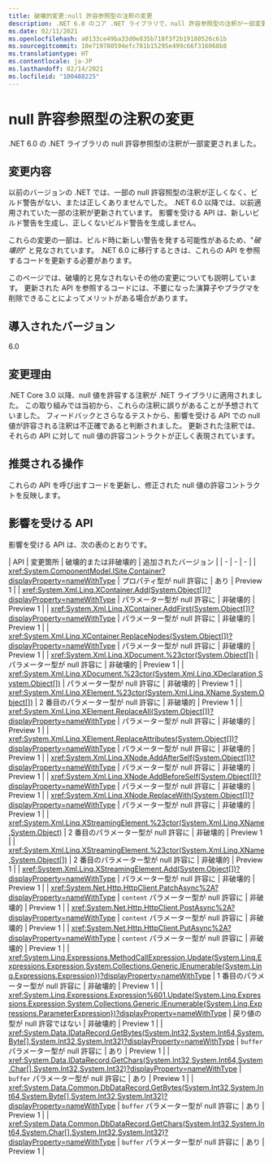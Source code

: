 ```yaml
---
title: 破壊的変更:null 許容参照型の注釈の変更
description: .NET 6.0 のコア .NET ライブラリで、null 許容参照型の注釈が一部変更されたことによる破壊的変更について説明します。
ms.date: 02/11/2021
ms.openlocfilehash: a0133ce49ba33d0e835b718f3f2b19180526c61b
ms.sourcegitcommit: 10e719780594efc781b15295e499c66f316068b8
ms.translationtype: HT
ms.contentlocale: ja-JP
ms.lasthandoff: 02/14/2021
ms.locfileid: "100488225"
---
```

# <a name="changes-to-nullable-reference-type-annotations"></a>null 許容参照型の注釈の変更

.NET 6.0 の .NET ライブラリの null 許容参照型の注釈が一部変更されました。

## <a name="change-description"></a>変更内容

以前のバージョンの .NET では、一部の null 許容照型の注釈が正しくなく、ビルド警告がない、または正しくありませんでした。 .NET 6.0 以降では、以前適用されていた一部の注釈が更新されています。 影響を受ける API は、新しいビルド警告を生成し、正しくないビルド警告を生成しません。

これらの変更の一部は、ビルド時に新しい警告を発する可能性があるため、"*破壊的*" と見なされています。 .NET 6.0 に移行するときは、これらの API を参照するコードを更新する必要があります。

このページでは、破壊的と見なされないその他の変更についても説明しています。 更新された API を参照するコードには、不要になった演算子やプラグマを削除できることによってメリットがある場合があります。

## <a name="version-introduced"></a>導入されたバージョン

6.0

## <a name="reason-for-change"></a>変更理由

.NET Core 3.0 以降、null 値を許容する注釈が .NET ライブラリに適用されました。 この取り組みでは当初から、これらの注釈に誤りがあることが予想されていました。 フィードバックとさらなるテストから、影響を受ける API での null 値が許容される注釈は不正確であると判断されました。 更新された注釈では、それらの API に対して null 値の許容コントラクトが正しく表現されています。

## <a name="recommended-action"></a>推奨される操作

これらの API を呼び出すコードを更新し、修正された null 値の許容コントラクトを反映します。

## <a name="affected-apis"></a>影響を受ける API

影響を受ける API は、次の表のとおりです。

| API | 変更箇所 | 破壊的または非破壊的 | 追加されたバージョン |
| - | - | - |
| <xref:System.ComponentModel.ISite.Container?displayProperty=nameWithType> | プロパティ型が null 許容に | あり | Preview 1 |
| <xref:System.Xml.Linq.XContainer.Add(System.Object[])?displayProperty=nameWithType> | パラメーター型が null 許容に | 非破壊的 | Preview 1 |
| <xref:System.Xml.Linq.XContainer.AddFirst(System.Object[])?displayProperty=nameWithType> | パラメーター型が null 許容に | 非破壊的 | Preview 1 |
| <xref:System.Xml.Linq.XContainer.ReplaceNodes(System.Object[])?displayProperty=nameWithType> | パラメーター型が null 許容に | 非破壊的 | Preview 1 |
| <xref:System.Xml.Linq.XDocument.%23ctor(System.Object[])> | パラメーター型が null 許容に | 非破壊的 | Preview 1 |
| <xref:System.Xml.Linq.XDocument.%23ctor(System.Xml.Linq.XDeclaration,System.Object[])> | パラメーター型が null 許容に | 非破壊的 | Preview 1 |
| <xref:System.Xml.Linq.XElement.%23ctor(System.Xml.Linq.XName,System.Object[])> | 2 番目のパラメーター型が null 許容に | 非破壊的 | Preview 1 |
| <xref:System.Xml.Linq.XElement.ReplaceAll(System.Object[])?displayProperty=nameWithType> | パラメーター型が null 許容に | 非破壊的 | Preview 1 |
| <xref:System.Xml.Linq.XElement.ReplaceAttributes(System.Object[])?displayProperty=nameWithType> | パラメーター型が null 許容に | 非破壊的 | Preview 1 |
| <xref:System.Xml.Linq.XNode.AddAfterSelf(System.Object[])?displayProperty=nameWithType> | パラメーター型が null 許容に | 非破壊的 | Preview 1 |
| <xref:System.Xml.Linq.XNode.AddBeforeSelf(System.Object[])?displayProperty=nameWithType> | パラメーター型が null 許容に | 非破壊的 | Preview 1 |
| <xref:System.Xml.Linq.XNode.ReplaceWith(System.Object[])?displayProperty=nameWithType> | パラメーター型が null 許容に | 非破壊的 | Preview 1 |
| <xref:System.Xml.Linq.XStreamingElement.%23ctor(System.Xml.Linq.XName,System.Object)> | 2 番目のパラメーター型が null 許容に | 非破壊的 | Preview 1 |
| <xref:System.Xml.Linq.XStreamingElement.%23ctor(System.Xml.Linq.XName,System.Object[])> | 2 番目のパラメーター型が null 許容に | 非破壊的 | Preview 1 |
| <xref:System.Xml.Linq.XStreamingElement.Add(System.Object[])?displayProperty=nameWithType> | パラメーター型が null 許容に | 非破壊的 | Preview 1 |
| <xref:System.Net.Http.HttpClient.PatchAsync%2A?displayProperty=nameWithType> | `content` パラメーター型が null 許容に | 非破壊的 | Preview 1 |
| <xref:System.Net.Http.HttpClient.PostAsync%2A?displayProperty=nameWithType> | `content` パラメーター型が null 許容に  | 非破壊的 | Preview 1 |
| <xref:System.Net.Http.HttpClient.PutAsync%2A?displayProperty=nameWithType> | `content` パラメーター型が null 許容に  | 非破壊的 | Preview 1 |
| <xref:System.Linq.Expressions.MethodCallExpression.Update(System.Linq.Expressions.Expression,System.Collections.Generic.IEnumerable{System.Linq.Expressions.Expression})?displayProperty=nameWithType> | 1 番目のパラメーター型が null 許容に | 非破壊的 | Preview 1 |
| <xref:System.Linq.Expressions.Expression%601.Update(System.Linq.Expressions.Expression,System.Collections.Generic.IEnumerable{System.Linq.Expressions.ParameterExpression})?displayProperty=nameWithType> | 戻り値の型が null 許容ではない | 非破壊的 | Preview 1 |
| <xref:System.Data.IDataRecord.GetBytes(System.Int32,System.Int64,System.Byte[],System.Int32,System.Int32)?displayProperty=nameWithType> | `buffer` パラメーター型が null 許容に | あり | Preview 1 |
| <xref:System.Data.IDataRecord.GetChars(System.Int32,System.Int64,System.Char[],System.Int32,System.Int32)?displayProperty=nameWithType> | `buffer` パラメーター型が null 許容に | あり | Preview 1 |
| <xref:System.Data.Common.DbDataRecord.GetBytes(System.Int32,System.Int64,System.Byte[],System.Int32,System.Int32)?displayProperty=nameWithType> | `buffer` パラメーター型が null 許容に | あり | Preview 1 |
| <xref:System.Data.Common.DbDataRecord.GetChars(System.Int32,System.Int64,System.Char[],System.Int32,System.Int32)?displayProperty=nameWithType> | `buffer` パラメーター型が null 許容に | あり | Preview 1 |

<!--

### Category

Core .NET libraries

### Affected APIs

- `P:System.ComponentModel.ISite.Container`
- `M:System.Xml.Linq.XContainer.Add(System.Object[])`
- `M:System.Xml.Linq.XContainer.AddFirst(System.Object[])`
- `M:System.Xml.Linq.XContainer.ReplaceNodes(System.Object[])`
- `M:System.Xml.Linq.XDocument.#ctor(System.Object[])`
- `M:System.Xml.Linq.XDocument.#ctor(System.Xml.Linq.XDeclaration,System.Object[])`
- `M:System.Xml.Linq.XElement.#ctor(System.Xml.Linq.XName,System.Object[])`
- `M:System.Xml.Linq.XElement.ReplaceAll(System.Object[])`
- `M:System.Xml.Linq.XElement.ReplaceAttributes(System.Object[])`
- `M:System.Xml.Linq.XNode.AddAfterSelf(System.Object[])`
- `M:System.Xml.Linq.XNode.AddBeforeSelf(System.Object[])`
- `M:System.Xml.Linq.XNode.ReplaceWith(System.Object[])`
- `M:System.Xml.Linq.XStreamingElement.#ctor(System.Xml.Linq.XName,System.Object)`
- `M:System.Xml.Linq.XStreamingElement.#ctor(System.Xml.Linq.XName,System.Object[])`
- `M:System.Xml.Linq.XStreamingElement.Add(System.Object[])`
- `O:System.Net.Http.HttpClient.PatchAsync`
- `O:System.Net.Http.HttpClient.PostAsync`
- `O:System.Net.Http.HttpClient.PutAsync`
- `M:System.Linq.Expressions.MethodCallExpression.Update(System.Linq.Expressions.Expression,System.Collections.Generic.IEnumerable{System.Linq.Expressions.Expression})`
- `M:System.Linq.Expressions.Expression%601.Update(System.Linq.Expressions.Expression,System.Collections.Generic.IEnumerable{System.Linq.Expressions.ParameterExpression})`
- `M:System.Data.IDataRecord.GetBytes(System.Int32,System.Int64,System.Byte[],System.Int32,System.Int32)`
- `M:System.Data.IDataRecord.GetChars(System.Int32,System.Int64,System.Char[],System.Int32,System.Int32)`
- `M:System.Data.Common.DbDataRecord.GetBytes(System.Int32,System.Int64,System.Byte[],System.Int32,System.Int32)`
- `M:System.Data.Common.DbDataRecord.GetChars(System.Int32,System.Int64,System.Char[],System.Int32,System.Int32)`

-->
